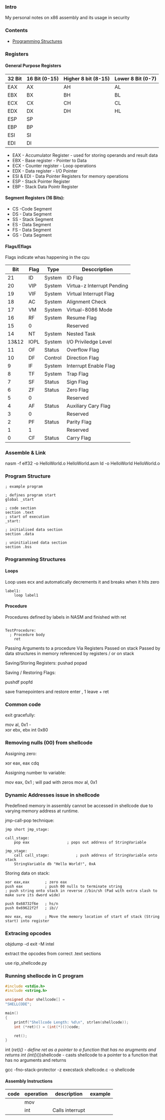 ### Intro

My personal notes on x86 assembly and its usage in security

### Contents

* [Programming Structures](#programming-structures)


### Registers

#### General Purpose Registers

32 Bit | 16 Bit (0-15) | Higher 8 bit (8-15) | Lower 8 Bit (0-7)
-------|--------|--------------|------------
EAX|AX|AH|AL
EBX|BX|BH|BL
ECX|CX|CH|CL
EDX|DX|DH|HL
ESP|SP
EBP|BP
ESI|SI
EDI|DI

* EAX - Accumulator Register - used for storing operands and result data
* EBX - Base register - Pointer to Data
* ECX - Counter register - Loop operations
* EDX - Data register - I/O Pointer
* ESI & EDI - Data Pointer Registers for memory operations
* ESP - Stack Pointer Register
* EBP - Stack Data Pointr Register

#### Segment Registers (16 Bits):

* CS -Code Segment
* DS - Data Segment
* SS - Stack Segment
* ES - Data Segment
* FS - Data Segment
* GS - Data Segment

#### Flags/Eflags

Flags indicate whas happening in the cpu

Bit | Flag | Type | Desccription
----|------|------|-----
21|ID|System|ID Flag
20|VIP|System|Virtua-z Interrupt Pending
19|VIF|System|Virtual Interrupt Flag
18|AC|System|Alignment Check
17|VM|System|Virtual-8086 Mode
16|RF|System|Resume Flag
15|0||Reserved
14|NT|System|Nested Task
13&12|IOPL|System|I/O Priviledge Level
11|OF|Status|Overflow Flag
10|DF|Control|Direction Flag
9|IF|System|Interrupt Enable Flag
8|TF|System|Trap Flag
7|SF|Status|Sign Flag
6|ZF|Status|Zero Flag
5|0||Reserved
4|AF|Status|Auxiliary Cary Flag
3|0||Reserved
2|PF|Status|Parity Flag
1|1||Reserved
0|CF|Status|Carry Flag

### Assemble & Link

nasm -f elf32 -o HelloWorld.o HelloWorld.asm
ld -o HelloWorld HelloWorld.o

### Program Structure 

```
; example program

; defines program start
global _start

; code section
section .text
; start of execution
_start:

; initialised data section
section .data

; uninitialised data section
section .bss
```
<a name="programming-structures"></a>
### Programming Structures 

#### Loops

Loop uses ecx and automatically decrements it and breaks when it hits zero

```mov ecx, 0x5
label1:
	loop label1
```

#### Procedure

Procedures defined by labels in NASM and finished with ret

```call TestProcedure

TestProcedure:
  ; Procedure body
	ret
```

Passing Arguments to a procedure
	Via Registers
	Passed on stack
	Passed by data structures in memory referenced by registers / or on stack

Saving/Storing Registers:
pushad
popad

Saving / Restoring Flags:

pushdf
popfd

save framepointers and restore
enter <size>, 1
leave + ret

### Common code

exit gracefully:

mov al, 0x1   -  
xor ebx, ebx
int 0x80



  
  
### Removing nulls (00) from shellcode  
  
Assigning zero: 

xor eax, eax
cdq

Assigning number to variable:

mov eax, 0x1  ;  will pad with zeros
mov al, 0x1

### Dynamic Addresses issue in shellcode
  
Predefined memory in assembly cannot be accessed in shellcode due to varying memory address at runtime.

jmp-call-pop technique:

```
jmp short jmp_stage:

call_stage:
	pop eax					; pops out address of StringVariable

jmp_stage:
	call call_stage:   			; push address of StringVariable onto stack
	StringVariable db "Hello World!", 0xA
```  
Storing data on stack: 

```
xor eax,eax       ; zero eax
push eax          ; push 00 nulls to terminate string
; push string onto stack in reverse //bin/sh (Pad with extra slash to make sure its dword wide)

push 0x68732f6e   ; hs/n
push 0x69622f2f   ; ib//

mov eax, esp      ; Move the memory location of start of stack (String start) into register     

```

### Extracing opcodes 

objdump -d exit -M intel

extract the opcodes from correct .text sections 

use rip_shellcode.py

### Running shellocde in C program

```C
#include <stdio.h>
#include <string.h>

unsigned char shellcode[] =
"SHELLCODE";

main()
{
	printf("Shellcode Length: %d\n", strlen(shellcode));
	int (*ret)() = (int(*)())code;

	ret();
}
```
int (*ret)() - define ret as a pointer to a function that has no arugments and returns int
(int(*)())shellcode - casts shellcode to a pointer to a function that has no arguments and returns 

gcc -fno-stack-protector -z execstack shellcode.c -o shellcode




  
#### Assembly Instructions

code | operation | description | example
-----|-----------|-------|---------
     | mov||
     |int|Calls interrupt|
        

